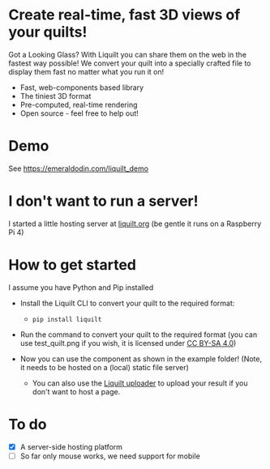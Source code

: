 # Create real-time, fast 3D views of your quilts!

Got a Looking Glass? With Liquilt you can share them on the web in the fastest way possible! We convert your quilt into a specially crafted file to display them fast no matter what you run it on!

- Fast, web-components based library
- The tiniest 3D format
- Pre-computed, real-time rendering
- Open source - feel free to help out!

# Demo

See https://emeraldodin.com/liquilt_demo

# I don't want to run a server!

I started a little hosting server at [liquilt.org](http://liquilt.org) (be gentle it runs on a Raspberry Pi 4)

# How to get started

I assume you have Python and Pip installed

- Install the Liquilt CLI to convert your quilt to the required format:
    - `pip install liquilt`

- Run the command to convert your quilt to the required format (you can use test_quilt.png if you wish, it is licensed under [CC BY-SA 4.0](https://creativecommons.org/licenses/by-sa/4.0))

- Now you can use the component as shown in the example folder! (Note, it needs to be hosted on a (local) static file server)
    - You can also use the [Liquilt uploader](https://emeraldodin.com/liquilt_uploader) to upload your result if you don't want to host a page.


# To do

- [x] A server-side hosting platform
- [ ] So far only mouse works, we need support for mobile